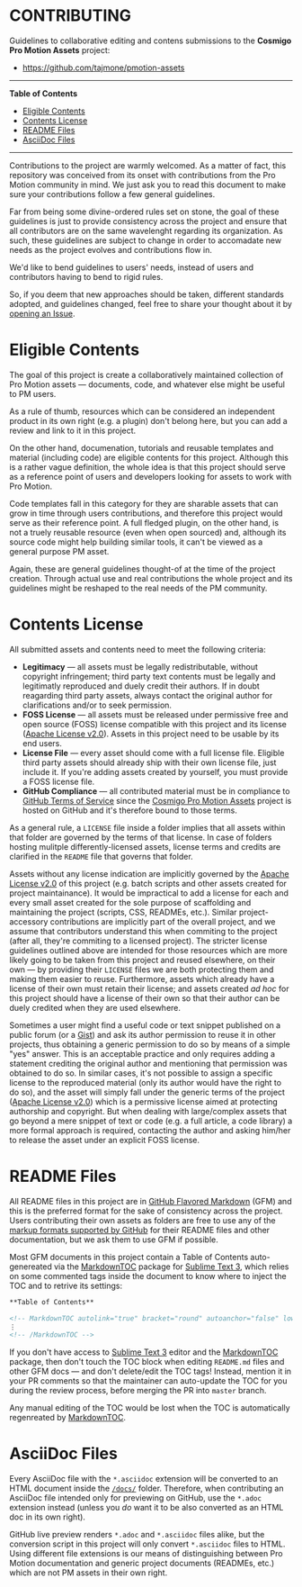 # CONTRIBUTING

Guidelines to collaborative editing and contens submissions to the __Cosmigo Pro Motion Assets__ project:

- https://github.com/tajmone/pmotion-assets

-----

**Table of Contents**

<!-- MarkdownTOC autolink="true" bracket="round" autoanchor="false" lowercase="only_ascii" uri_encoding="true" levels="1,2,3" -->

- [Eligible Contents](#eligible-contents)
- [Contents License](#contents-license)
- [README Files](#readme-files)
- [AsciiDoc Files](#asciidoc-files)

<!-- /MarkdownTOC -->

-----

Contributions to the project are warmly welcomed. As a matter of fact, this repository was conceived from its onset with contributions from the Pro Motion community in mind. We just ask you to read this document to make sure your contributions follow a few general guidelines.

Far from being some divine-ordered rules set on stone, the goal of these guidelines is just to provide consistency across the project and ensure that all contributors are on the same wavelenght regarding its organization. As such, these guidelines are subject to change in order to accomadate new needs as the project evolves and contributions flow in.

We'd like to bend guidelines to users' needs, instead of users and contributors having to bend to rigid rules.

So, if you deem that new approaches should be taken, different standards adopted, and guidelines changed, feel free to share your thought about it by [opening an Issue].


# Eligible Contents

The goal of this project is create a collaboratively maintained collection of Pro Motion assets — documents, code, and whatever else might be useful to PM users.

As a rule of thumb, resources which can be considered an independent product in its own right (e.g. a plugin) don't belong here, but you can add a review and link to it in this project.

On the other hand, documenation, tutorials and reusable templates and material (including code) are eligible contents for this project. Although this is a rather vague definition, the whole idea is that this project should serve as a reference point of users and developers looking for assets to work with Pro Motion.

Code templates fall in this category for they are sharable assets that can grow in time through users contributions, and therefore this project would serve as their reference point. A full fledged plugin, on the other hand, is not a truely reusable resource (even when open sourced) and, although its source code might help building similar tools, it can't be viewed as a general purpose PM asset.

Again, these are general guidelines thought-of at the time of the project creation. Through actual use and real contributions the whole project and its guidelines might be reshaped to the real needs of the PM community.

# Contents License

All submitted assets and contents need to meet the following criteria:

- __Legitimacy__ — all assets must be legally redistributable, without
copyright infringement; third party text contents must be legally and legitimatly reproduced and duely credit their authors. If in doubt reagarding third party assets, always contact the original author for clarifications and/or to seek permission.
- __FOSS License__ — all assets must be released under permissive free and open source (FOSS) license compatible with this project and its license ([Apache License v2.0]). Assets in this project need to be usable by its end users.
- __License File__ — every asset should come with a full license file. Eligible third party assets should already ship with their own license file, just include it. If you're adding assets created by yourself, you must provide a FOSS license file.
- __GitHub Compliance__ — all contributed material must be in compliance to [GitHub Terms of Service] since the [Cosmigo Pro Motion Assets] project is hosted on GitHub and it's therefore bound to those terms.

As a general rule, a `LICENSE` file inside a folder implies that all assets within that folder are governed by the terms of that license. In case of folders hosting mulitple differently-licensed assets, license terms and credits are clarified in the `README` file that governs that folder.

Assets without any license indication are implicitly governed by the [Apache License v2.0] of this project (e.g. batch scripts and other assets created for project maintainance). It would be impractical to add a license for each and every small asset created for the sole purpose of scaffolding and maintaining the project (scripts, CSS, READMEs, etc.). Similar project-accessory contributions are implicitly part of the overall project, and we assume that contributors understand this when commiting to the project (after all, they're commiting to a licensed project). The stricter license guidelines outlined above are intended for those resources which are more likely going to be taken from this project and reused elsewhere, on their own — by providing their `LICENSE` files we are both protecting them and making them easier to reuse. Furthermore, assets which already have a license of their own must retain their license; and assets created _ad hoc_ for this project should have a license of their own so that their author can be duely credited when they are used elsewhere.

Sometimes a user might find a useful code or text snippet published on a public forum (or a [Gist]) and ask its author permission to reuse it in other projects, thus obtaining a generic permission to do so by means of a simple "yes" answer. This is an acceptable practice and only requires adding a statement crediting the original author and mentioning that permission was obtained to do so. In similar cases, it's not possible to assign a specific license to the reproduced material (only its author would have the right to do so), and the asset will simply fall under the generic terms of the project ([Apache License v2.0]) which is a permissive license aimed at protecting authorship and copyright. But when dealing with large/complex assets that go beyond a mere snippet of text or code (e.g. a full article, a code library) a more formal approach is required, contacting the author and asking him/her to release the asset under an explicit FOSS license.

# README Files

All README files in this project are in [GitHub Flavored Markdown]  (GFM) and this is the preferred format for the sake of consistency across the project. Users contributing their own assets as folders are free to use any of the [markup formats supported by GitHub] for their README files and other documentation, but we ask them to use GFM if possible.

Most GFM documents in this project contain a Table of Contents auto-genereated via the [MarkdownTOC] package for [Sublime Text 3], which relies on some commented tags inside the document to know where to inject the TOC and to retrive its settings:

```markdown
**Table of Contents**

<!-- MarkdownTOC autolink="true" bracket="round" autoanchor="false" lowercase="only_ascii" uri_encoding="true" levels="1,2,3" -->
⋮
<!-- /MarkdownTOC -->
```

If you don't have access to [Sublime Text 3] editor and the [MarkdownTOC] package, then don't touch the TOC block when editing `README.md` files and other GFM docs — and don't delete/edit the TOC tags! Instead, mention it in your PR comments so that the maintainer can auto-update the TOC for you during the review process, before merging the PR into `master` branch.

Any manual editing of the TOC would be lost when the TOC is automatically regenreated by [MarkdownTOC].


# AsciiDoc Files

Every AsciiDoc file with the `*.asciidoc` extension will be converted to an HTML document inside the [`/docs/`][docs] folder. Therefore, when contributing an AsciiDoc file intended only for previewing on GitHub, use the `*.adoc` extension instead (unless you _do_ want it to be also converted as an HTML doc in its own right).

GitHub live preview renders `*.adoc` and `*.asciidoc` files alike, but the conversion script in this project will only convert `*.asciidoc` files to HTML. Using different file extensions is our means of distinguishing between Pro Motion documentation and generic project documents (READMEs, etc.) which are not PM assets in their own right.



<!-----------------------------------------------------------------------------
                               REFERENCE LINKS
------------------------------------------------------------------------------>

<!-- project files & folders -->

[docs]:     ./docs/     "Navigate folder"

<!-- References -->

[Apache License v2.0]: http://www.apache.org/licenses/LICENSE-2.0 "View the full text of the Apache License v2.0 at www.apache.org"
[Cosmigo Pro Motion Assets]: https://github.com/tajmone/pmotion-assets
[Gist]: https://gist.github.com/ "Learn more about GitHub Gists"
[GitHub Flavored Markdown]: https://guides.github.com/features/mastering-markdown/ "Discover GitHub Flavored Markdown"
[GitHub Terms of Service]: https://help.github.com/articles/github-terms-of-service/ "Read GitHub Terms of Service"
[markup formats supported by GitHub]: https://github.com/github/markup#markups "View the full list of markup syntaxes supported by GitHub"
[opening an Issue]: https://github.com/tajmone/pmotion-assets/issues/new "Click me to open an issue on this project!"

<!-- 3rd party resources -->

[MarkdownTOC]: https://packagecontrol.io/packages/MarkdownTOC "Visit the Markdown​TOC page at PackageControl.io"
[Sublime Text 3]: https://www.sublimetext.com/ "Visit Sublime Text website"

<!-- EOF -->
